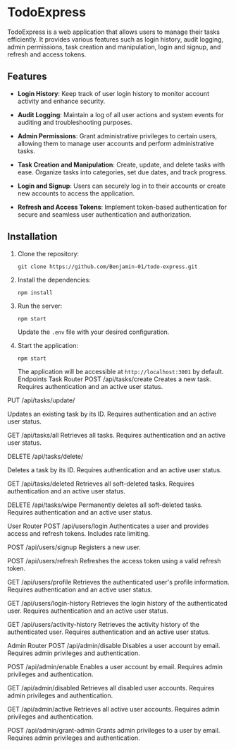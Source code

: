 # TodoExpress

TodoExpress is a web application that allows users to manage their tasks efficiently. It provides various features such as login history, audit logging, admin permissions, task creation and manipulation, login and signup, and refresh and access tokens.

## Features

- **Login History**: Keep track of user login history to monitor account activity and enhance security.

- **Audit Logging**: Maintain a log of all user actions and system events for auditing and troubleshooting purposes.

- **Admin Permissions**: Grant administrative privileges to certain users, allowing them to manage user accounts and perform administrative tasks.

- **Task Creation and Manipulation**: Create, update, and delete tasks with ease. Organize tasks into categories, set due dates, and track progress.

- **Login and Signup**: Users can securely log in to their accounts or create new accounts to access the application.

- **Refresh and Access Tokens**: Implement token-based authentication for secure and seamless user authentication and authorization.

## Installation

1. Clone the repository:

    ```
    git clone https://github.com/Benjamin-01/todo-express.git
    ```

2. Install the dependencies:

    ```
    npm install
    ```

3. Run the server:

    ```
    npm start
    ```

    Update the `.env` file with your desired configuration.

4. Start the application:

    ```
    npm start
    ```

    The application will be accessible at `http://localhost:3001` by default.
Endpoints
Task Router
POST /api/tasks/create
Creates a new task. Requires authentication and an active user status.

PUT /api/tasks/update/

Updates an existing task by its ID. Requires authentication and an active user status.

GET /api/tasks/all
Retrieves all tasks. Requires authentication and an active user status.

DELETE /api/tasks/delete/

Deletes a task by its ID. Requires authentication and an active user status.

GET /api/tasks/deleted
Retrieves all soft-deleted tasks. Requires authentication and an active user status.

DELETE /api/tasks/wipe
Permanently deletes all soft-deleted tasks. Requires authentication and an active user status.

User Router
POST /api/users/login
Authenticates a user and provides access and refresh tokens. Includes rate limiting.

POST /api/users/signup
Registers a new user.

POST /api/users/refresh
Refreshes the access token using a valid refresh token.

GET /api/users/profile
Retrieves the authenticated user's profile information. Requires authentication and an active user status.

GET /api/users/login-history
Retrieves the login history of the authenticated user. Requires authentication and an active user status.

GET /api/users/activity-history
Retrieves the activity history of the authenticated user. Requires authentication and an active user status.

Admin Router
POST /api/admin/disable
Disables a user account by email. Requires admin privileges and authentication.

POST /api/admin/enable
Enables a user account by email. Requires admin privileges and authentication.

GET /api/admin/disabled
Retrieves all disabled user accounts. Requires admin privileges and authentication.

GET /api/admin/active
Retrieves all active user accounts. Requires admin privileges and authentication.

POST /api/admin/grant-admin
Grants admin privileges to a user by email. Requires admin privileges and authentication.
